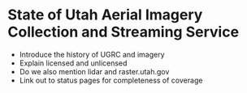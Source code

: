 # State of Utah Aerial Imagery Collection and Streaming Service

- Introduce the history of UGRC and imagery
- Explain licensed and unlicensed
- Do we also mention lidar and raster.utah.gov
- Link out to status pages for completeness of coverage

